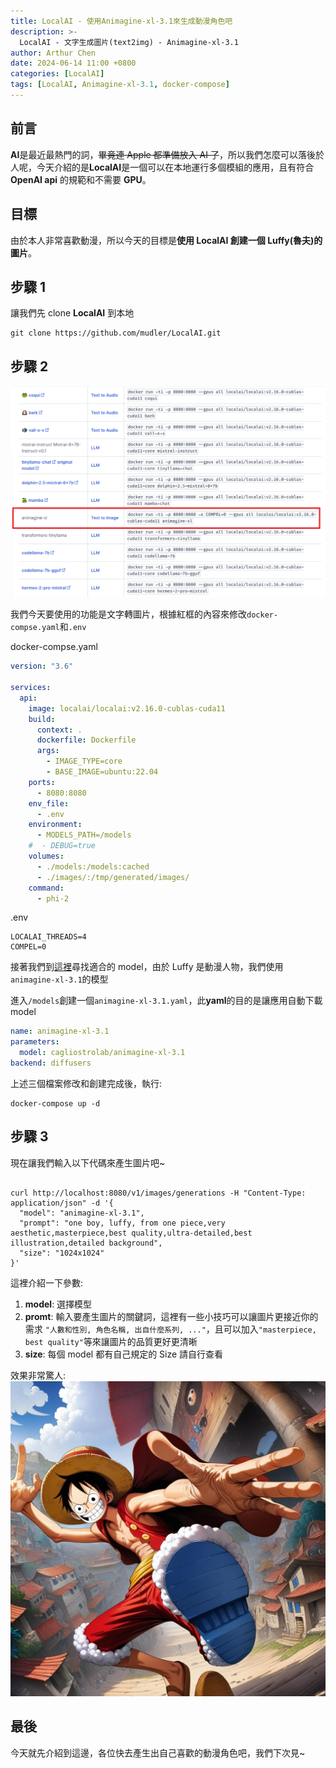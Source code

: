 ```yaml
---
title: LocalAI - 使用Animagine-xl-3.1來生成動漫角色吧
description: >-
  LocalAI - 文字生成圖片(text2img) - Animagine-xl-3.1
author: Arthur Chen
date: 2024-06-14 11:00 +0800
categories: [LocalAI]
tags: [LocalAI, Animagine-xl-3.1, docker-compose]
---
```


## 前言

**AI**是最近最熱門的詞，~~畢竟連 Apple 都準備放入 AI 了~~，所以我們怎麼可以落後於人呢，今天介紹的是**LocalAI**是一個可以在本地運行多個模組的應用，且有符合 **OpenAI api** 的規範和不需要 **GPU**。

## 目標

由於本人非常喜歡動漫，所以今天的目標是**使用 LocalAI 創建一個 Luffy(魯夫)的圖片**。

## 步驟 1

讓我們先 clone **LocalAI** 到本地

```console
git clone https://github.com/mudler/LocalAI.git
```

## 步驟 2

![Alt](assets/img/post-img/localai-1.png)

我們今天要使用的功能是文字轉圖片，根據紅框的內容來修改`docker-compse.yaml`和`.env`

docker-compse.yaml

```yaml
version: "3.6"

services:
  api:
    image: localai/localai:v2.16.0-cublas-cuda11
    build:
      context: .
      dockerfile: Dockerfile
      args:
        - IMAGE_TYPE=core
        - BASE_IMAGE=ubuntu:22.04
    ports:
      - 8080:8080
    env_file:
      - .env
    environment:
      - MODELS_PATH=/models
    #  - DEBUG=true
    volumes:
      - ./models:/models:cached
      - ./images/:/tmp/generated/images/
    command:
      - phi-2
```

.env

```shell
LOCALAI_THREADS=4
COMPEL=0
```

接著我們到[這裡](https://huggingface.co/models)尋找適合的 model，由於 Luffy 是動漫人物，我們使用`animagine-xl-3.1`的模型

進入`/models`創建一個`animagine-xl-3.1.yaml`，此**yaml**的目的是讓應用自動下載 model

```yaml
name: animagine-xl-3.1
parameters:
  model: cagliostrolab/animagine-xl-3.1
backend: diffusers
```

上述三個檔案修改和創建完成後，執行:

```console
docker-compose up -d
```

## 步驟 3

現在讓我們輸入以下代碼來產生圖片吧~

```console

curl http://localhost:8080/v1/images/generations -H "Content-Type: application/json" -d '{
  "model": "animagine-xl-3.1",
  "prompt": "one boy, luffy, from one piece,very aesthetic,masterpiece,best quality,ultra-detailed,best illustration,detailed background",
  "size": "1024x1024"
}'
```

這裡介紹一下參數:

1. **model**: 選擇模型
2. **promt**: 輸入要產生圖片的關鍵詞，這裡有一些小技巧可以讓圖片更接近你的需求 `"人數和性別, 角色名稱, 出自什麼系列, ..."`，且可以加入`"masterpiece, best quality"`等來讓圖片的品質更好更清晰
3. **size**: 每個 model 都有自己規定的 Size 請自行查看

效果非常驚人:
![animagine-xl-3.1-Luffy](assets/img/post-img/localai-2.jpg)

## 最後

今天就先介紹到這邊，各位快去產生出自己喜歡的動漫角色吧，我們下次見~
